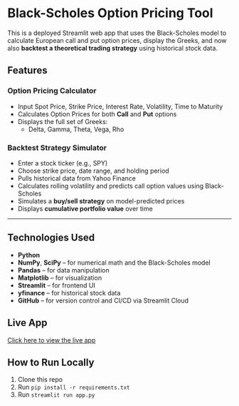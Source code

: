 # Black-Scholes Option Pricing Tool

This is a deployed Streamlit web app that uses the Black-Scholes model to calculate European call and put option prices, display the Greeks, and now also **backtest a theoretical trading strategy** using historical stock data.


## Features

### Option Pricing Calculator
- Input Spot Price, Strike Price, Interest Rate, Volatility, Time to Maturity
- Calculates Option Prices for both **Call** and **Put** options
- Displays the full set of Greeks:
  - Delta, Gamma, Theta, Vega, Rho

### Backtest Strategy Simulator
- Enter a stock ticker (e.g., SPY)
- Choose strike price, date range, and holding period
- Pulls historical data from Yahoo Finance
- Calculates rolling volatility and predicts call option values using Black-Scholes
- Simulates a **buy/sell strategy** on model-predicted prices
- Displays **cumulative portfolio value** over time

---

## Technologies Used

- **Python**
- **NumPy**, **SciPy** – for numerical math and the Black-Scholes model
- **Pandas** – for data manipulation
- **Matplotlib** – for visualization
- **Streamlit** – for frontend UI
- **yfinance** – for historical stock data
- **GitHub** – for version control and CI/CD via Streamlit Cloud

## Live App
[Click here to view the live app](https://black-scholes-ui-q894ymwpsimvvoyhzewl3l.streamlit.app)

## How to Run Locally
1. Clone this repo
2. Run `pip install -r requirements.txt`
3. Run `streamlit run app.py`
